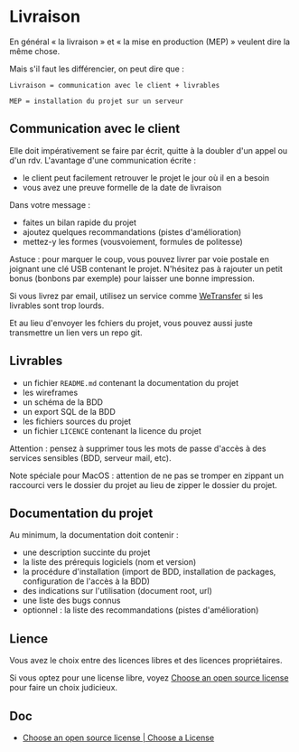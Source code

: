# Livraison

En général « la livraison » et « la mise en production (MEP) » veulent dire la même chose.

Mais s'il faut les différencier, on peut dire que :

    Livraison = communication avec le client + livrables

    MEP = installation du projet sur un serveur

## Communication avec le client

Elle doit impérativement se faire par écrit, quitte à la doubler d'un appel ou d'un rdv.
L'avantage d'une communication écrite :

- le client peut facilement retrouver le projet le jour où il en a besoin
- vous avez une preuve formelle de la date de livraison

Dans votre message :

- faites un bilan rapide du projet
- ajoutez quelques recommandations (pistes d'amélioration)
- mettez-y les formes (vousvoiement, formules de politesse)

Astuce : pour marquer le coup, vous pouvez livrer par voie postale en joignant une clé USB contenant le projet.
N'hésitez pas à rajouter un petit bonus (bonbons par exemple) pour laisser une bonne impression.

Si vous livrez par email, utilisez un service comme [WeTransfer](https://wetransfer.com/) si les livrables sont trop lourds.

Et au lieu d'envoyer les fchiers du projet, vous pouvez aussi juste transmettre un lien vers un repo git.

## Livrables

- un fichier `README.md` contenant la documentation du projet
- les wireframes
- un schéma de la BDD
- un export SQL de la BDD
- les fichiers sources du projet
- un fichier `LICENCE` contenant la licence du projet

Attention : pensez à supprimer tous les mots de passe d'accès à des services sensibles (BDD, serveur mail, etc).

Note spéciale pour MacOS : attention de ne pas se tromper en zippant un raccourci vers le dossier du projet au lieu de zipper le dossier du projet.

## Documentation du projet

Au minimum, la documentation doit contenir :

- une description succinte du projet
- la liste des prérequis logiciels (nom et version)
- la procédure d'installation (import de BDD, installation de packages, configuration de l'accès à la BDD)
- des indications sur l'utilisation (document root, url)
- une liste des bugs connus
- optionnel : la liste des recommandations (pistes d'amélioration)

## Lience

Vous avez le choix entre des licences libres et des licences propriétaires.

Si vous optez pour une license libre, voyez [Choose an open source license](https://choosealicense.com/) pour faire un choix judicieux.

## Doc

- [Choose an open source license | Choose a License](https://choosealicense.com/)

